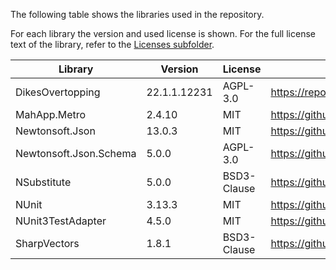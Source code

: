 The following table shows the libraries used in the repository.

For each library the version and used license is shown. For the full license text of the library, refer to the [Licenses subfolder](licenses).

| Library                           | Version     | License      | Source                                                                                       |
|-----------------------------------|-------------|--------------|----------------------------------------------------------------------------------------------|
| DikesOvertopping                  | 22.1.1.12231| AGPL-3.0     | https://repos.deltares.nl/repos/FailureMechanisms/FailureMechanisms/DikesOvertopping/trunk/  |
| MahApp.Metro                      | 2.4.10      | MIT          | https://github.com/MahApps/MahApps.Metro                                                     |
| Newtonsoft.Json                   | 13.0.3      | MIT          | https://github.com/JamesNK/Newtonsoft.Json                                                   |
| Newtonsoft.Json.Schema            | 5.0.0       | AGPL-3.0     | https://github.com/JamesNK/Newtonsoft.Json.Schema                                            |
| NSubstitute                       | 5.0.0       | BSD3-Clause  | https://github.com/nsubstitute/NSubstitute                                                   |
| NUnit                             | 3.13.3      | MIT          | https://github.com/nunit/nunit                                                               |
| NUnit3TestAdapter                 | 4.5.0       | MIT          | https://github.com/nunit/nunit3-vs-adapter                                                   |
| SharpVectors                      | 1.8.1       | BSD3-Clause  | https://github.com/ElinamLLC/SharpVectors                                                    |